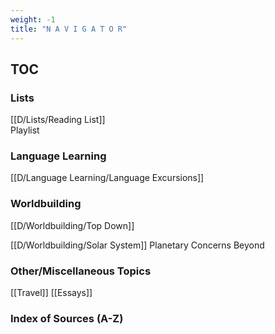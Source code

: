 ```yaml
---
weight: -1
title: "N A V I G A T O R"
---
```


## TOC 

### Lists
[[D/Lists/Reading List]]  
Playlist

### Language Learning 
[[D/Language Learning/Language Excursions]]

### Worldbuilding 
[[D/Worldbuilding/Top Down]]

[[D/Worldbuilding/Solar System]]
Planetary Concerns
Beyond


### Other/Miscellaneous Topics 
[[Travel]]
[[Essays]]


### Index of Sources (A-Z)






